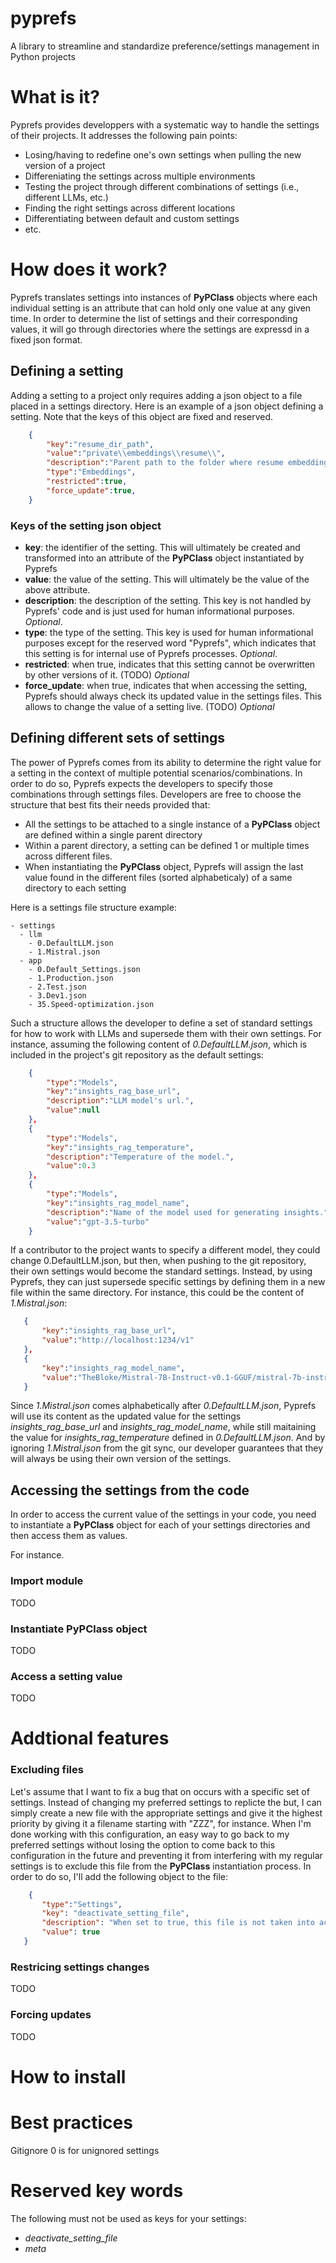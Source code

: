 # pyprefs
A library to streamline and standardize preference/settings management in Python projects

# What is it?
Pyprefs provides developpers with a systematic way to handle the settings of their projects. 
It addresses the following pain points: 
- Losing/having to redefine one's own settings when pulling the new version of a project 
- Differeniating the settings across multiple environments
- Testing the project through different combinations of settings (i.e., different LLMs, etc.)
- Finding the right settings across different locations
- Differentiating between default and custom settings
- etc.

# How does it work?
Pyprefs translates settings into instances of **PyPClass** objects where each individual setting is an attribute that can hold only one value at any given time.
In order to determine the list of settings and their corresponding values, it will go through directories where the settings are expressd in a fixed json format.   

## Defining a setting
Adding a setting to a project only requires adding a json object to a file placed in a settings directory. 
Here is an example of a json object defining a setting. Note that the keys of this object are fixed and reserved. 
```json
    {
        "key":"resume_dir_path",
        "value":"private\\embeddings\\resume\\",
        "description":"Parent path to the folder where resume embeddings are stored.",
        "type":"Embeddings",
        "restricted":true,
        "force_update":true,
    }
```
### Keys of the setting json object
- **key**: the identifier of the setting. This will ultimately be created and transformed into an attribute of the **PyPClass** object instantiated by Pyprefs
- **value**: the value of the setting. This will ultimately be the value of the above attribute. 
- **description**: the description of the setting. This key is not handled by Pyprefs' code and is just used for human informational purposes. *Optional*.
- **type**: the type of the setting.  This key is used for human informational purposes except for the reserved word "Pyprefs", which indicates that this setting is for internal use of Pyprefs processes. *Optional*.
- **restricted**: when true, indicates that this setting cannot be overwritten by other versions of it. (TODO) *Optional* 
- **force_update**: when true, indicates that when accessing the setting, Pyprefs should always check its updated value in the settings files. This allows to change the value of a setting live. (TODO) *Optional* 

## Defining different sets of settings
The power of Pyprefs comes from its ability to determine the right value for a setting in the context of multiple potential scenarios/combinations.  In order to do so, Pyprefs expects the developers to specify those combinations through settings files. 
Developers are free to choose the structure that best fits their needs provided that: 
- All the settings to be attached to a single instance of a **PyPClass** object are defined within a single parent directory
- Within a parent directory, a setting can be defined 1 or multiple times across different files. 
- When instantiating the **PyPClass** object, Pyprefs will assign the last value found in the different files (sorted alphabeticaly) of a same directory to each setting

Here is a settings file structure example:
```
- settings
  - llm
    - 0.DefaultLLM.json
    - 1.Mistral.json
  - app
    - 0.Default_Settings.json
    - 1.Production.json
    - 2.Test.json
    - 3.Dev1.json
    - 35.Speed-optimization.json
```

Such a structure allows the developer to define a set of standard settings for how to work with LLMs and supersede them with their own settings. 
For instance, assuming the following content of *0.DefaultLLM.json*, which is included in the project's git repository as the default settings: 
``` json
    {
        "type":"Models",
        "key":"insights_rag_base_url",
        "description":"LLM model's url.",
        "value":null
    },
    {
        "type":"Models",
        "key":"insights_rag_temperature",
        "description":"Temperature of the model.",
        "value":0.3
    },
    {
        "type":"Models",
        "key":"insights_rag_model_name",
        "description":"Name of the model used for generating insights.",
        "value":"gpt-3.5-turbo"
    }
```
If a contributor to the project wants to specify a different model, they could change 0.DefaultLLM.json, but then, when pushing to the git repository, their own settings would become the standard settings. Instead, by using Pyprefs, they can just supersede specific settings by defining them in a new file within the same directory. For instance, this could be the content of *1.Mistral.json*:
 ``` json
    {
        "key":"insights_rag_base_url",
        "value":"http://localhost:1234/v1"
    },
    {
        "key":"insights_rag_model_name",
        "value":"TheBloke/Mistral-7B-Instruct-v0.1-GGUF/mistral-7b-instruct-v0.1.Q2_K.gguf"
    }
```
Since *1.Mistral.json* comes alphabetically after *0.DefaultLLM.json*, Pyprefs will use its content as the updated value for the settings *insights_rag_base_url* and *insights_rag_model_name*, while still maitaining the value for *insights_rag_temperature* defined in *0.DefaultLLM.json*. And by ignoring *1.Mistral.json* from the git sync, our developer guarantees that they will always be using their own version of the settings.

## Accessing the settings from the code
In order to access the current value of the settings in your code, you need to instantiate a **PyPClass** object for each of your settings directories and then access them as values. 

For instance. 
### Import module
TODO

### Instantiate PyPClass object
TODO

### Access a setting value
TODO

# Addtional features
### Excluding files
Let's assume that I want to fix a bug that on occurs with a specific set of settings. Instead of changing my preferred settings to replicte the but, I can simply create a new file with the appropriate settings and give it the highest priority by giving it a filename starting with "ZZZ", for instance. When I'm done working with this configuration, an easy way to go back to my preferred settings without losing the option to come back to this configuration in the future and preventing it from interfering with my regular settings is to exclude this file from the **PyPClass** instantiation process. 
In order to do so, I'll add the following object to the file: 
 ```json
     {
        "type":"Settings",
        "key": "deactivate_setting_file",
        "description": "When set to true, this file is not taken into account. Use it to easily juggle through different settings configurations.",
        "value": true
    }
 ```   
### Restricing settings changes
TODO

### Forcing updates
TODO


# How to install

# Best practices
Gitignore
0 is for unignored settings

# Reserved key words
The following must not be used as keys for your settings: 
- *deactivate_setting_file*
- *meta*
